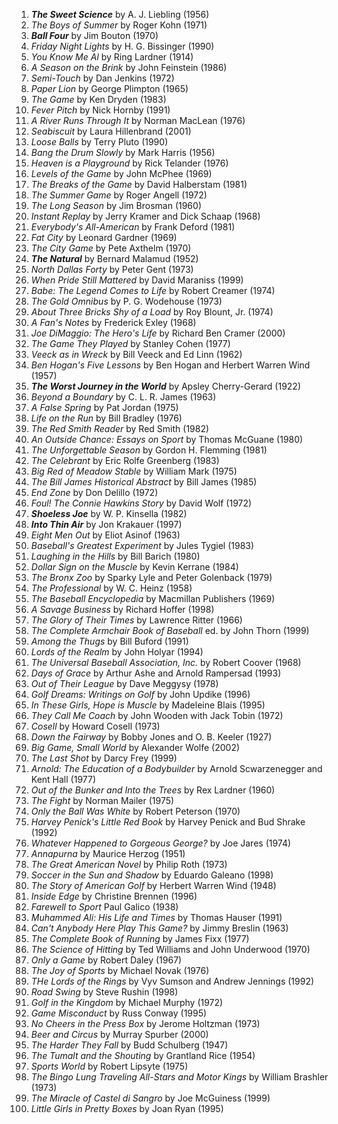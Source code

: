1. **_The Sweet Science_** by A. J. Liebling (1956)
2. _The Boys of Summer_ by Roger Kohn (1971)
3. **_Ball Four_** by Jim Bouton (1970)
4. _Friday Night Lights_ by H. G. Bissinger (1990)
5. _You Know Me Al_ by Ring Lardner (1914)
6. _A Season on the Brink_ by John Feinstein (1986)
7. _Semi-Touch_ by Dan Jenkins (1972)
8. _Paper Lion_ by George Plimpton (1965)
9. _The Game_ by Ken Dryden (1983)
10. _Fever Pitch_ by Nick Hornby (1991)
11. _A River Runs Through It_ by Norman MacLean (1976)
12. _Seabiscuit_ by Laura Hillenbrand (2001)
13. _Loose Balls_ by Terry Pluto (1990)
14. _Bang the Drum Slowly_ by Mark Harris (1956)
15. _Heaven is a Playground_ by Rick Telander (1976)
16. _Levels of the Game_ by John McPhee (1969)
17. _The Breaks of the Game_ by David Halberstam (1981)
18. _The Summer Game_ by Roger Angell (1972)
19. _The Long Season_ by Jim Brosman (1960)
20. _Instant Replay_ by Jerry Kramer and Dick Schaap (1968)
21. _Everybody's All-American_ by Frank Deford (1981)
22. _Fat City_ by Leonard Gardner (1969)
23. _The City Game_ by Pete Axthelm (1970)
24. **_The Natural_** by Bernard Malamud (1952)
25. _North Dallas Forty_ by Peter Gent (1973)
26. _When Pride Still Mattered_ by David Maraniss (1999)
27. _Babe: The Legend Comes to Life_ by Robert Creamer (1974)
28. _The Gold Omnibus_ by P. G. Wodehouse (1973)
29. _About Three Bricks Shy of a Load_ by Roy Blount, Jr. (1974)
30. _A Fan's Notes_ by Frederick Exley (1968)
31. _Joe DiMaggio: The Hero's Life_ by Richard Ben Cramer (2000)
32. _The Game They Played_ by Stanley Cohen (1977)
33. _Veeck as in Wreck_ by Bill Veeck and Ed Linn (1962)
34. _Ben Hogan's Five Lessons_ by Ben Hogan and Herbert Warren Wind (1957)
35. **_The Worst Journey in the World_** by Apsley Cherry-Gerard (1922)
36. _Beyond a Boundary_ by C. L. R. James (1963)
37. _A False Spring_ by Pat Jordan (1975)
38. _Life on the Run_ by Bill Bradley (1976)
39. _The Red Smith Reader_ by Red Smith (1982)
40. _An Outside Chance: Essays on Sport_ by Thomas McGuane (1980)
41. _The Unforgettable Season_ by Gordon H. Flemming (1981)
42. _The Celebrant_ by Eric Rolfe Greenberg (1983)
43. _Big Red of Meadow Stable_ by William Mark (1975)
44. _The Bill James Historical Abstract_ by Bill James (1985)
45. _End Zone_ by Don Delillo (1972)
46. _Foul! The Connie Hawkins Story_ by David Wolf (1972)
47. **_Shoeless Joe_** by W. P. Kinsella (1982)
48. **_Into Thin Air_** by Jon Krakauer (1997)
49. _Eight Men Out_ by Eliot Asinof (1963)
50. _Baseball's Greatest Experiment_ by Jules Tygiel (1983)
51. _Laughing in the Hills_ by Bill Barich (1980)
52. _Dollar Sign on the Muscle_ by Kevin Kerrane (1984)
53. _The Bronx Zoo_ by Sparky Lyle and Peter Golenback (1979)
54. _The Professional_ by W. C. Heinz (1958)
55. _The Baseball Encyclopedia_ by Macmillan Publishers (1969)
56. _A Savage Business_ by Richard Hoffer (1998)
57. _The Glory of Their Times_ by Lawrence Ritter (1966)
58. _The Complete Armchair Book of Baseball_ ed. by John Thorn (1999)
59. _Among the Thugs_ by Bill Buford (1991)
60. _Lords of the Realm_ by John Holyar (1994)
61. _The Universal Baseball Association, Inc._ by Robert Coover (1968)
62. _Days of Grace_ by Arthur Ashe and Arnold Rampersad (1993)
63. _Out of Their League_ by Dave Meggysy (1978)
64. _Golf Dreams: Writings on Golf_ by John Updike (1996)
65. _In These Girls, Hope is Muscle_ by Madeleine Blais (1995)
66. _They Call Me Coach_ by John Wooden with Jack Tobin (1972)
67. _Cosell_ by Howard Cosell (1973)
68. _Down the Fairway_ by Bobby Jones and O. B. Keeler (1927)
69. _Big Game, Small World_ by Alexander Wolfe (2002)
70. _The Last Shot_ by Darcy Frey (1999)
71. _Arnold: The Education of a Bodybuilder_ by Arnold Scwarzenegger and Kent Hall (1977)
72. _Out of the Bunker and Into the Trees_ by Rex Lardner (1960)
73. _The Fight_ by Norman Mailer (1975)
74. _Only the Ball Was White_ by Robert Peterson (1970)
75. _Harvey Penick's Little Red Book_ by Harvey Penick and Bud Shrake (1992)
76. _Whatever Happened to Gorgeous George?_ by Joe Jares (1974)
77. _Annapurna_ by Maurice Herzog (1951)
78. _The Great American Novel_ by Philip Roth (1973)
79. _Soccer in the Sun and Shadow_ by Eduardo Galeano (1998)
80. _The Story of American Golf_ by Herbert Warren Wind (1948)
81. _Inside Edge_ by Christine Brennen (1996)
82. _Farewell to Sport_ Paul Galico (1938)
83. _Muhammed Ali: His Life and Times_ by Thomas Hauser (1991)
84. _Can't Anybody Here Play This Game?_ by Jimmy Breslin (1963)
85. _The Complete Book of Running_ by James Fixx (1977)
86. _The Science of Hitting_ by Ted Williams and John Underwood (1970)
87. _Only a Game_ by Robert Daley (1967)
88. _The Joy of Sports_ by Michael Novak (1976)
89. _THe Lords of the Rings_ by Vyv Sumson and Andrew Jennings (1992)
90. _Road Swing_ by Steve Rushin (1998)
91. _Golf in the Kingdom_ by Michael Murphy (1972)
92. _Game Misconduct_ by Russ Conway (1995)
93. _No Cheers in the Press Box_ by Jerome Holtzman (1973)
94. _Beer and Circus_ by Murray Spurber (2000)
95. _The Harder They Fall_ by Budd Schulberg (1947)
96. _The Tumalt and the Shouting_ by Grantland Rice (1954)
97. _Sports World_ by Robert Lipsyte (1975)
98. _The Bingo Lung Traveling All-Stars and Motor Kings_ by William Brashler (1973)
99. _The Miracle of Castel di Sangro_ by Joe McGuiness (1999)
100. _Little Girls in Pretty Boxes_ by Joan Ryan (1995)
